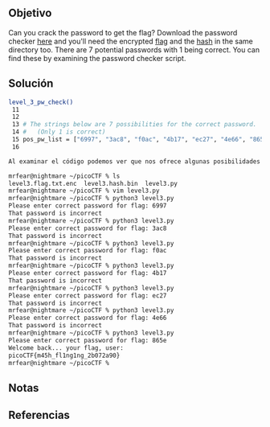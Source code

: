 ## Objetivo
Can you crack the password to get the flag? Download the password checker [here](https://artifacts.picoctf.net/c/16/level3.py) and you'll need the encrypted [flag](https://artifacts.picoctf.net/c/16/level3.flag.txt.enc) and the [hash](https://artifacts.picoctf.net/c/16/level3.hash.bin) in the same directory too. There are 7 potential passwords with 1 being correct. You can find these by examining the password checker script.

## Solución

```bash
level_3_pw_check()
 11
 12
 13 # The strings below are 7 possibilities for the correct password.
 14 #   (Only 1 is correct)
 15 pos_pw_list = ["6997", "3ac8", "f0ac", "4b17", "ec27", "4e66", "865e"]
 16

Al examinar el código podemos ver que nos ofrece algunas posibilidades de las cuales una si es la contraseña correcta, entonces podemos probar de una por una para encontrar cuál es la contraseña correcta

mrfear@nightmare ~/picoCTF % ls
level3.flag.txt.enc  level3.hash.bin  level3.py
mrfear@nightmare ~/picoCTF % vim level3.py
mrfear@nightmare ~/picoCTF % python3 level3.py
Please enter correct password for flag: 6997
That password is incorrect
mrfear@nightmare ~/picoCTF % python3 level3.py
Please enter correct password for flag: 3ac8
That password is incorrect
mrfear@nightmare ~/picoCTF % python3 level3.py
Please enter correct password for flag: f0ac
That password is incorrect
mrfear@nightmare ~/picoCTF % python3 level3.py
Please enter correct password for flag: 4b17
That password is incorrect
mrfear@nightmare ~/picoCTF % python3 level3.py
Please enter correct password for flag: ec27
That password is incorrect
mrfear@nightmare ~/picoCTF % python3 level3.py
Please enter correct password for flag: 4e66
That password is incorrect
mrfear@nightmare ~/picoCTF % python3 level3.py
Please enter correct password for flag: 865e
Welcome back... your flag, user:
picoCTF{m45h_fl1ng1ng_2b072a90}
mrfear@nightmare ~/picoCTF %
```

## Notas


## Referencias